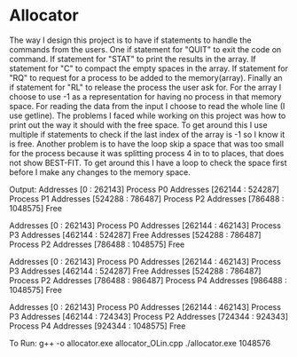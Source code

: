 # Allocator

The way I design this project is to have if statements to handle the commands from the users. One if statement for "QUIT" to exit the code on 
command. If statement for "STAT" to print the results in the array. If statement for  "C" to compact the empty spaces in the array. If statement for "RQ" 
to request for a process to be added to the memory(array). Finally an if statement for "RL" to release the process the user ask for. For the array I choose 
to use -1 as a representation for having no process in that memory space. For reading the data from the input I choose to read the whole line (I use 
getline). The problems I faced while working on this project was how to print out the way it should with the free space. To get around this I use multiple 
if statements to check if the last index of the array is -1 so I know it is free. Another problem is to have the loop skip a space that was too small for 
the process because it was splitting process 4 in to to places, that does not show BEST-FIT. To get around this I have a loop to check the space first 
before I make any changes to the memory space. 


Output:
Addresses [0 : 262143] Process P0
Addresses [262144 : 524287] Process P1
Addresses [524288 : 786487] Process P2
Addresses [786488 : 1048575] Free

Addresses [0 : 262143] Process P0
Addresses [262144 : 462143] Process P3
Addresses [462144 : 524287] Free
Addresses [524288 : 786487] Process P2
Addresses [786488 : 1048575] Free

Addresses [0 : 262143] Process P0
Addresses [262144 : 462143] Process P3
Addresses [462144 : 524287] Free
Addresses [524288 : 786487] Process P2
Addresses [786488 : 986487] Process P4
Addresses [986488 : 1048575] Free

Addresses [0 : 262143] Process P0
Addresses [262144 : 462143] Process P3
Addresses [462144 : 724343] Process P2
Addresses [724344 : 924343] Process P4
Addresses [924344 : 1048575] Free


To Run:
g++ -o allocator.exe allocator_OLin.cpp 
./allocator.exe 1048576
